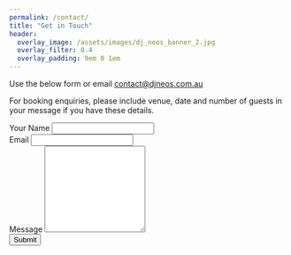 ```yaml
---
permalink: /contact/
title: "Get in Touch"
header:
  overlay_image: /assets/images/dj_neos_banner_2.jpg
  overlay_filter: 0.4
  overlay_padding: 9em 0 1em
---
```


Use the below form or email [contact@djneos.com.au](mailto:contact@djneos.com.au)

For booking enquiries, please include venue, date and number of guests in your message if you have these details.

<form
  class="fs-form"
  target="_top"
  name="contact"
  method="POST"
  data-netlify="true"
  action="/thanks/"
  netlify-honeypot="gotcha"
>
  <input type="hidden" name="subject" value="[www.djneos.com.au] Contact Request (Ref: 23%{submissionId})">
  <div class="fs-field">
    <label class="fs-label" for="name">Your Name</label>
    <input class="fs-input" type="text" id="name" name="name" required />
  </div>
  <div class="fs-field">
    <label class="fs-label" for="email">Email</label>
    <input class="fs-input" type="email" id="email" name="email" required />
  </div>
  <div class="fs-field">
    <label class="fs-label" for="message">Message</label>
    <textarea
      class="fs-textarea"
      id="message"
      name="message"
      rows="10"
      required
    ></textarea>
  </div>
  <input type="text" name="gotcha" style="display:none" />
  <div class="fs-button-group">
    <button class="fs-button" type="submit">Submit</button>
  </div>
</form>
